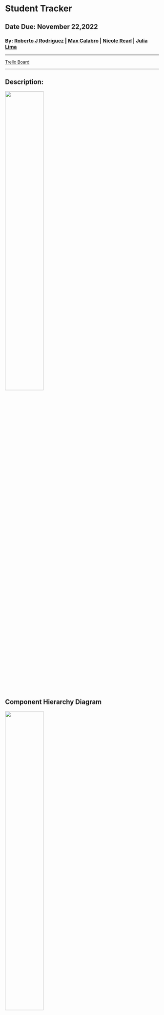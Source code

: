 # Student Tracker
## Date Due: November 22,2022
### By: [Roberto J Rodriguez](https://www.linkedin.com/in/rob-jes-rod/)  |     [Max Calabro](https://www.linkedin.com/in/max-calabro/) |    [Nicole Read](https://www.linkedin.com/in/nicole-read22/)  |  [Julia Lima](https://www.linkedin.com/in/julia-lima222/ )

***
[Trello Board](https://trello.com/invite/b/gZaHXww6/ATTI32ff4fa0ffa2fd95c4ae6a8269b34d00026D7D25/git-a-gig-pern-app)

***
## Description:

<img src="https://user-images.githubusercontent.com/107156341/202935256-9f1d58ed-7e7d-42b8-9aee-f7b15907e9d6.png" width=50% height=50%>

## Component Hierarchy Diagram
<img src="https://user-images.githubusercontent.com/107156341/200999440-2e1190f8-fe42-430a-b3aa-4bf68f782e4e.png" width=50% height=50%>
